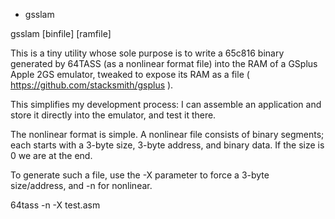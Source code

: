 * gsslam

gsslam [binfile] [ramfile]

This is a tiny utility whose sole purpose is to write a 65c816 binary generated by 64TASS (as a nonlinear format file) into the RAM of a GSplus Apple 2GS emulator, tweaked to expose its RAM as a file ( https://github.com/stacksmith/gsplus ).

This simplifies my development process: I can assemble an application and store it directly into the emulator, and test it there.

The nonlinear format is simple.  A nonlinear file consists of binary segments; each starts with a 3-byte size, 3-byte address, and binary data.   If the size is 0 we are at the end.

To generate such a file, use the -X parameter to force a 3-byte size/address, and -n for nonlinear.

 64tass -n -X test.asm 
 

